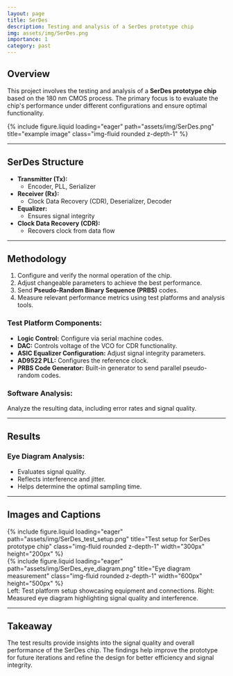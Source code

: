```yaml
---
layout: page
title: SerDes
description: Testing and analysis of a SerDes prototype chip
img: assets/img/SerDes.png
importance: 1
category: past
---
```


## Overview

This project involves the testing and analysis of a **SerDes prototype chip** based on the 180 nm CMOS process. The primary focus is to evaluate the chip's performance under different configurations and ensure optimal functionality.

<div class="col-sm mt-3 mt-md-0">
        {% include figure.liquid loading="eager" path="assets/img/SerDes.png" title="example image" class="img-fluid rounded z-depth-1" %}
    </div>

---

## SerDes Structure

- **Transmitter (Tx):**  
  - Encoder, PLL, Serializer  
- **Receiver (Rx):**  
  - Clock Data Recovery (CDR), Deserializer, Decoder  
- **Equalizer:**  
  - Ensures signal integrity  
- **Clock Data Recovery (CDR):**  
  - Recovers clock from data flow  

---

## Methodology

1. Configure and verify the normal operation of the chip.
2. Adjust changeable parameters to achieve the best performance.
3. Send **Pseudo-Random Binary Sequence (PRBS)** codes.
4. Measure relevant performance metrics using test platforms and analysis tools.

### Test Platform Components:
- **Logic Control:** Configure via serial machine codes.
- **DAC:** Controls voltage of the VCO for CDR functionality.
- **ASIC Equalizer Configuration:** Adjust signal integrity parameters.
- **AD9522 PLL:** Configures the reference clock.
- **PRBS Code Generator:** Built-in generator to send parallel pseudo-random codes.

### Software Analysis:
Analyze the resulting data, including error rates and signal quality.

---

## Results

### Eye Diagram Analysis:
- Evaluates signal quality.
- Reflects interference and jitter.
- Helps determine the optimal sampling time.

---

## Images and Captions

<div class="row">
    <div class="col-sm mt-3 mt-md-0">
        {% include figure.liquid loading="eager" path="assets/img/SerDes_test_setup.png" title="Test setup for SerDes prototype chip" class="img-fluid rounded z-depth-1" width="300px" height="200px" %}
    </div>
    <div class="col-sm mt-3 mt-md-0">
        {% include figure.liquid loading="eager" path="assets/img/SerDes_eye_diagram.png" title="Eye diagram measurement" class="img-fluid rounded z-depth-1" width="600px" height="500px" %}
    </div>
</div>

<div class="caption">
    Left: Test platform setup showcasing equipment and connections.  
    Right: Measured eye diagram highlighting signal quality and interference.
</div>

---

## Takeaway

The test results provide insights into the signal quality and overall performance of the SerDes chip. The findings help improve the prototype for future iterations and refine the design for better efficiency and signal integrity.